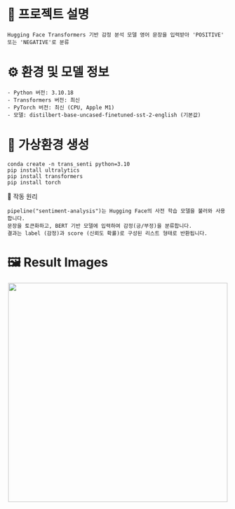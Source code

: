 # 🚀 프로젝트 설명
```
Hugging Face Transformers 기반 감정 분석 모델 영어 문장을 입력받아 'POSITIVE' 또는 'NEGATIVE'로 분류
```

# ⚙️ 환경 및 모델 정보
```
- Python 버전: 3.10.18
- Transformers 버전: 최신
- PyTorch 버전: 최신 (CPU, Apple M1)
- 모델: distilbert-base-uncased-finetuned-sst-2-english (기본값)
```

# 🐍 가상환경 생성
```
conda create -n trans_senti python=3.10
pip install ultralytics
pip install transformers
pip install torch
```

🧠 작동 원리
```
pipeline("sentiment-analysis")는 Hugging Face의 사전 학습 모델을 불러와 사용합니다.
문장을 토큰화하고, BERT 기반 모델에 입력하여 감정(긍/부정)을 분류합니다.
결과는 label (감정)과 score (신뢰도 확률)로 구성된 리스트 형태로 반환됩니다.
```

# 🖼️ Result Images
<p align="center">
  <img src="https://github.com/user-attachments/assets/7a528db9-da57-42a8-9183-6d1389dc2181" width="500">
</p>
